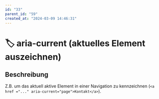 ```yaml
---
id: "33"
parent_id: "59"
created_at: "2024-03-09 14:46:31"
---
```


# 🏷️ aria-current (aktuelles Element auszeichnen)

## Beschreibung

Z.B. um das aktuell aktive Element in einer Navigation zu kennzeichnen (`<a href ="..." aria-current="page">Kontakt</a>`).
